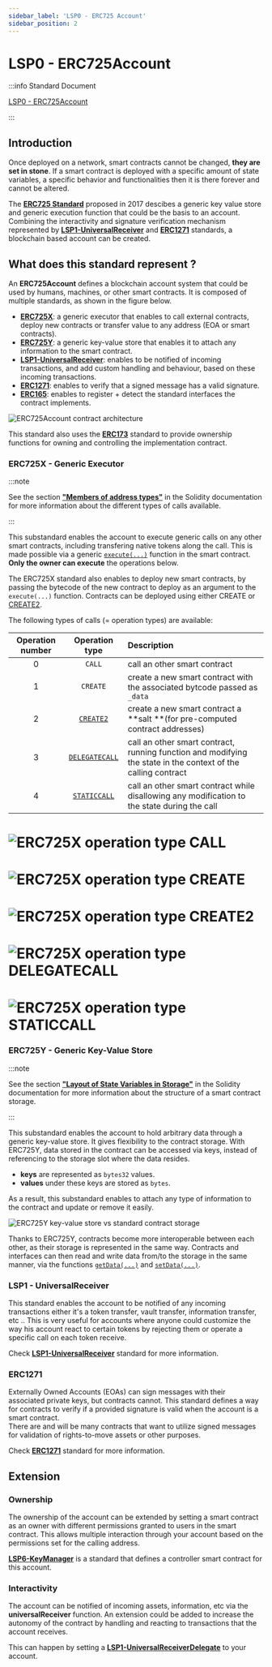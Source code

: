 ```yaml
---
sidebar_label: 'LSP0 - ERC725 Account'
sidebar_position: 2
---
```


# LSP0 - ERC725Account

:::info Standard Document

[LSP0 - ERC725Account](https://github.com/lukso-network/LIPs/blob/main/LSPs/LSP-0-ERC725Account.md)

:::

## Introduction

Once deployed on a network, smart contracts cannot be changed, **they are set in stone**. If a smart contract is deployed with a specific amount of state variables, a specific behavior and functionalities then it is there forever and cannot be altered.

The **[ERC725 Standard](https://github.com/ERC725Alliance/erc725/blob/main/docs/ERC-725.md)** proposed in 2017 descibes a generic key value store and generic execution function that could be the basis to an account. Combining the interactivity and signature verification mechanism represented by **[LSP1-UniversalReceiver](../generic-standards/02-lsp1-universal-receiver.md)** and **[ERC1271](https://eips.ethereum.org/EIPS/eip-1271)** standards, a blockchain based account can be created.

## What does this standard represent ?

An **ERC725Account** defines a blockchain account system that could be used by humans, machines, or other smart contracts. It is composed of multiple standards, as shown in the figure below.

- **[ERC725X](https://github.com/ERC725Alliance/erc725/blob/main/docs/ERC-725.md#erc725x)**: a generic executor that enables to call external contracts, deploy new contracts or transfer value to any address (EOA or smart contracts).
- **[ERC725Y](https://github.com/ERC725Alliance/erc725/blob/main/docs/ERC-725.md#erc725y)**: a generic key-value store that enables it to attach any information to the smart contract.
- **[LSP1-UniversalReceiver](../generic-standards/02-lsp1-universal-receiver.md)**: enables to be notified of incoming transactions, and add custom handling and behaviour, based on these incoming transactions.
- **[ERC1271](https://eips.ethereum.org/EIPS/eip-1271)**: enables to verify that a signed message has a valid signature.
- **[ERC165](https://eips.ethereum.org/EIPS/eip-165)**: enables to register + detect the standard interfaces the contract implements.

![ERC725Account contract architecture](../../../static/img/standards/lsp0-erc725account-architecture.jpeg)

This standard also uses the **[ERC173](https://eips.ethereum.org/EIPS/eip-173)** standard to provide ownership functions for owning and controlling the implementation contract.

### ERC725X - Generic Executor

:::note

See the section **["Members of address types"](https://docs.soliditylang.org/en/v0.8.11/units-and-global-variables.html?highlight=staticcall#members-of-address-types)** in the Solidity documentation for more information about the different types of calls available.

:::

This substandard enables the account to execute generic calls on any other smart contracts, including transfering native tokens along the call. This is made possible via a generic [`execute(...)`](../smart-contracts/lsp0-erc725-account.md#execute) function in the smart contract. **Only the owner can execute** the operations below.

The ERC725X standard also enables to deploy new smart contracts, by passing the bytecode of the new contract to deploy as an argument to the `execute(...)` function. Contracts can be deployed using either CREATE or [CREATE2](https://eips.ethereum.org/EIPS/eip-1014).

The following types of calls (= operation types) are available:

| Operation number |                     Operation type                     | Description                                                                                                   |
| :--------------: | :----------------------------------------------------: | :------------------------------------------------------------------------------------------------------------ |
|        0         |                         `CALL`                         | call an other smart contract                                                                                  |
|        1         |                        `CREATE`                        | create a new smart contract with the associated bytcode passed as `_data`                                     |
|        2         |  [`CREATE2`](https://eips.ethereum.org/EIPS/eip-1014)  | create a new smart contract a **salt **(for pre-computed contract addresses)                                  |
|        3         | [`DELEGATECALL`](https://eips.ethereum.org/EIPS/eip-7) | call an other smart contract, running function and modifying the state in the context of the calling contract |
|        4         | [`STATICCALL`](https://eips.ethereum.org/EIPS/eip-214) | call an other smart contract while disallowing any modification to the state during the call                  |

# ![ERC725X operation type CALL](./../../../static/img/standards/erc725x-operation-type-call.jpeg)

# ![ERC725X operation type CREATE](./../../../static/img/standards/erc725x-operation-type-create.jpeg)

# ![ERC725X operation type CREATE2](./../../../static/img/standards/erc725x-operation-type-create2.jpeg)

# ![ERC725X operation type DELEGATECALL](./../../../static/img/standards/erc725x-operation-type-delegatecall.jpeg)

# ![ERC725X operation type STATICCALL](./../../../static/img/standards/erc725x-operation-type-staticcall.jpeg)

### ERC725Y - Generic Key-Value Store

:::note

See the section **["Layout of State Variables in Storage"](https://docs.soliditylang.org/en/v0.8.11/internals/layout_in_storage.html)** in the Solidity documentation for more information about the structure of a smart contract storage.

:::

This substandard enables the account to hold arbitrary data through a generic key-value store. It gives flexibility to the contract storage. With ERC725Y, data stored in the contract can be accessed via keys, instead of referencing to the storage slot where the data resides.

- **keys** are represented as `bytes32` values.
- **values** under these keys are stored as `bytes`.

As a result, this substandard enables to attach any type of information to the contract and update or remove it easily.

![ERC725Y key-value store vs standard contract storage](../../../static/img/standards/erc725y-vs-standard-contract-storage.jpeg)

Thanks to ERC725Y, contracts become more interoperable between each other, as their storage is represented in the same way. Contracts and interfaces can then read and write data from/to the storage in the same manner, via the functions [`getData(...)`](../smart-contracts/lsp0-erc725-account#getdata) and [`setData(...)`](../smart-contracts/lsp0-erc725-account#setdata).

### LSP1 - UniversalReceiver

This standard enables the account to be notified of any incoming transactions either it's a token transfer, vault transfer, information transfer, etc ..
This is very useful for accounts where anyone could customize the way his account react to certain tokens by rejecting them or operate a specific call on each token receive.

Check **[LSP1-UniversalReceiver](../generic-standards/02-lsp1-universal-receiver.md)** standard for more information.

### ERC1271

Externally Owned Accounts (EOAs) can sign messages with their associated private keys, but contracts cannot. This standard defines a way for contracts to verify if a provided signature is valid when the account is a smart contract.  
There are and will be many contracts that want to utilize signed messages for validation of rights-to-move assets or other purposes.

Check **[ERC1271](https://eips.ethereum.org/EIPS/eip-1271)** standard for more information.

## Extension

### Ownership

The ownership of the account can be extended by setting a smart contract as an owner with different permissions granted to users in the smart contract. This allows multiple interaction through your account based on the permissions set for the calling address.

**[LSP6-KeyManager](./04-lsp6-key-manager.md)** is a standard that defines a controller smart contract for this account.

### Interactivity

The account can be notified of incoming assets, information, etc via the **universalReceiver** function. An extension could be added to increase the autonomy of the contract by handling and reacting to transactions that the account receives.

This can happen by setting a **[LSP1-UniversalReceiverDelegate](./02-lsp1-universal-receiver-delegate.md)** to your account.
